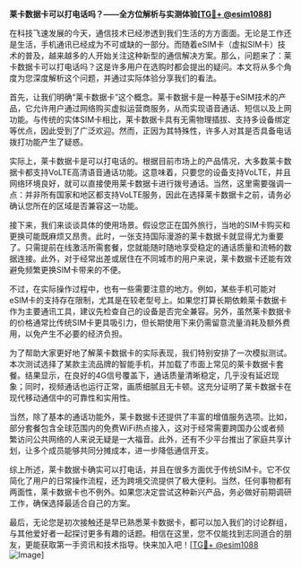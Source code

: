 **莱卡数据卡可以打电话吗？——全方位解析与实测体验[[TG💪+ @esim1088](https://t.me/s/esim1088)]**

在科技飞速发展的今天，通信技术已经渗透到我们生活的方方面面。无论是工作还是生活，手机通讯已经成为不可或缺的一部分。而随着eSIM卡（虚拟SIM卡）技术的普及，越来越多的人开始关注这种新型的通信解决方案。那么，问题来了：莱卡数据卡可以打电话吗？这是许多用户在选购时都会提出的疑问。本文将从多个角度为您深度解析这个问题，并通过实际体验分享我们的看法。

首先，让我们明确“莱卡数据卡”这个概念。莱卡数据卡是一种基于eSIM技术的产品，它允许用户通过网络购买虚拟运营商服务，从而实现语音通话、短信以及上网功能。与传统的实体SIM卡相比，莱卡数据卡具有无需物理插拔、支持多设备绑定等优点，因此受到了广泛欢迎。然而，正因为其特殊性，许多人对其是否具备电话拨打功能产生了疑惑。

实际上，莱卡数据卡是可以打电话的。根据目前市场上的产品情况，大多数莱卡数据卡都支持VoLTE高清语音通话功能。这意味着，只要您的设备支持VoLTE，并且网络环境良好，就可以直接使用莱卡数据卡进行拨号通话。当然，这里需要强调一点：并非所有国家和地区都支持VoLTE服务，因此在选择莱卡数据卡之前，请务必确认您所在的区域是否兼容这一功能。

接下来，我们来谈谈具体的使用场景。假设您正在国外旅行，当地的SIM卡购买和更换可能既麻烦又昂贵。此时，一张支持国际漫游的莱卡数据卡就显得尤为重要了。只需提前在线激活所需套餐，您就能随时随地享受稳定的通话质量和流畅的数据连接。此外，对于经常出差或居住在不同城市的用户来说，莱卡数据卡还能有效避免频繁更换SIM卡带来的不便。

不过，在实际操作过程中，也有一些需要注意的地方。例如，某些手机可能对eSIM卡的支持存在限制，尤其是在较老型号上。如果您打算长期依赖莱卡数据卡作为主要通讯工具，建议先检查自己的设备是否完全兼容。另外，虽然莱卡数据卡的价格通常比传统SIM卡更具吸引力，但长期使用下来仍需留意流量消耗及额外费用，以免产生不必要的经济负担。

为了帮助大家更好地了解莱卡数据卡的实际表现，我们特别安排了一次模拟测试。本次测试选择了某款主流品牌的智能手机，并加载了市面上常见的莱卡数据卡套餐。结果显示，在良好的4G信号覆盖下，通话质量清晰稳定，几乎没有延迟现象；同时，视频通话也运行正常，画质细腻且无卡顿。这充分证明了莱卡数据卡在现代移动通信中的可靠性和实用性。

当然，除了基本的通话功能外，莱卡数据卡还提供了丰富的增值服务选项。比如，部分套餐包含全球范围内的免费WiFi热点接入，这对于经常需要跨国办公或者频繁访问公共网络的人来说无疑是一大福音。此外，还有不少平台推出了家庭共享计划，让多个成员能够共同分摊成本，进一步降低通信开支。

综上所述，莱卡数据卡确实可以打电话，并且在很多方面优于传统SIM卡。它不仅简化了用户的日常操作流程，还为跨境交流提供了极大便利。当然，任何事物都有两面性，莱卡数据卡也不例外。如果您决定尝试这种新兴产品，务必做好前期调研工作，确保选择最适合自己的方案。

最后，无论您是初次接触还是早已熟悉莱卡数据卡，都可以加入我们的讨论群组，与其他爱好者一起探讨更多有趣的话题。相信在这里，您不仅能找到志同道合的朋友，更能获取第一手资讯和技术指导。快来加入吧！[[TG💪+ @esim1088](https://t.me/s/esim1088) ![Image](https://i.postimg.cc/4NQfJmqS/Snipaste-2025-05-13-00-14-12.png)]
